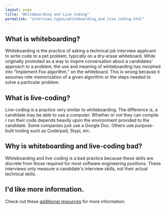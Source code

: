 ```yaml
---
layout: page
title: "Whiteboarding and Live Coding"
permalink: "interview_types/whiteboarding_and_live_coding.html"
---
```


## What is whiteboarding?

Whiteboarding is the practice of asking a technical job interview applicant to
write code to a pet problem, typically on a dry-erase whiteboard. While
originally promoted as a way to inspire conversation about a candidates’
approach to a problem, the use and meaning of whiteboarding has morphed into
“Implement Foo algorithm,” on the whiteboard. This is wrong because it assumes
rote memorization of a given algorithm or the steps needed to solve a particular
problem.

## What is live-coding?

Live-coding is a practice very similar to whiteboarding. The difference is,
a candidate may be able to use a computer. Whether or not they can compile / run
their code depends heavily upon the environment provided to the candidate. Some
companies just use a Google Doc. Others use purpose-built tooling such as
Coderpad, Stypi, etc.

## Why is whiteboarding and live-coding bad?

Whiteboarding and live-coding is a bad practice because these skills are
discrete from those required for most software engineering positions. These
interviews only measure a candidate's interview skills, not their actual
technical skills.

## I'd like more information.

Check out these [additional resources](/additional-resources.html) for more information.
